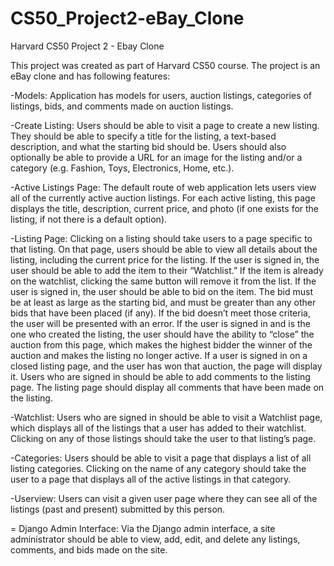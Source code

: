 # CS50_Project2-eBay_Clone
Harvard CS50 Project 2 - Ebay Clone

This project was created as part of Harvard CS50 course. The project is an eBay clone and has following features:

-Models: Application has models for users, auction listings, categories of listings, bids, and comments made on auction listings.

-Create Listing: Users should be able to visit a page to create a new listing. They should be able to specify a title for the listing, a text-based description, and what the starting bid should be. Users should also optionally be able to provide a URL for an image for the listing and/or a category (e.g. Fashion, Toys, Electronics, Home, etc.).

-Active Listings Page: The default route of web application lets users view all of the currently active auction listings. For each active listing, this page displays the title, description, current price, and photo (if one exists for the listing, if not there is a default option).

-Listing Page: Clicking on a listing should take users to a page specific to that listing. On that page, users should be able to view all details about the listing, including the current price for the listing.
If the user is signed in, the user should be able to add the item to their “Watchlist.” If the item is already on the watchlist, clicking the same button will remove it from the list.
If the user is signed in, the user should be able to bid on the item. The bid must be at least as large as the starting bid, and must be greater than any other bids that have been placed (if any). If the bid doesn’t meet those criteria, the user will be presented with an error.
If the user is signed in and is the one who created the listing, the user should have the ability to “close” the auction from this page, which makes the highest bidder the winner of the auction and makes the listing no longer active.
If a user is signed in on a closed listing page, and the user has won that auction, the page will display it.
Users who are signed in should be able to add comments to the listing page. The listing page should display all comments that have been made on the listing.

-Watchlist: Users who are signed in should be able to visit a Watchlist page, which displays all of the listings that a user has added to their watchlist. Clicking on any of those listings should take the user to that listing’s page.

-Categories: Users should be able to visit a page that displays a list of all listing categories. Clicking on the name of any category should take the user to a page that displays all of the active listings in that category.

-Userview: Users can visit a given user page where they can see all of the listings (past and present) submitted by this person.

= Django Admin Interface: Via the Django admin interface, a site administrator should be able to view, add, edit, and delete any listings, comments, and bids made on the site.
